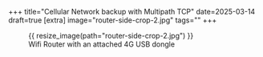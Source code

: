 +++
title="Cellular Network backup with Multipath TCP"
date=2025-03-14
draft=true
[extra]
image="router-side-crop-2.jpg"
tags=""
+++

<figure>
{{ resize_image(path="router-side-crop-2.jpg") }}
<figcaption>Wifi Router with an attached 4G USB dongle</figcaption>
</figure>

<!-- more -->

[1]: https://zaage.it/tutorials/flashing-huawei-e3372h-4g-lte-from-hilink-to-modem-mode/
[2]: https://www.mptcp.dev/
[3]: https://www.mptcp.dev/pm.html
[4]: https://github.com/balong-toolkit/docs/blob/master/README.md
[5]: https://github.com/forth32/balongflash
[6]: https://github.com/forth32/balong-usbdload
[7]: https://routerunlock.com/boot-pin-of-different-huawei-hi-silicon-modem-and-router/

